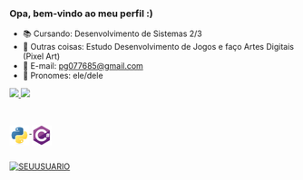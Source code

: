 ### Opa, bem-vindo ao meu perfil :)

- 📚 Cursando: Desenvolvimento de Sistemas 2/3
- 🎲 Outras coisas: Estudo Desenvolvimento de Jogos e faço Artes Digitais (Pixel Art)
- 📧 E-mail: pg077685@gmail.com
- 🙂 Pronomes: ele/dele

 <div>
  <a href="https://github.com/carlosfabiocp">
  <img height="180em" src="https://github-readme-stats.vercel.app/api?username=carlosfabiocp&show_icons=false&theme=tokyonight&include_all_commits=true&count_private=true"/>
  <img height="180em" src="https://github-readme-stats.vercel.app/api/top-langs/?username=carlosfabiocp&layout=compact&langs_count=7&theme=tokyonight"/>
</div>
  
  ##
  
  <div style="display: inline_block"><br>
  <img align="top" alt="Rafa-Python" height="35" width="35" src="https://raw.githubusercontent.com/devicons/devicon/master/icons/python/python-original.svg">
  <img align="top" alt="Rafa-Csharp" height="35" width="35" src="https://raw.githubusercontent.com/devicons/devicon/master/icons/csharp/csharp-original.svg">
</div>
  
  ##

  <img src="https://komarev.com/ghpvc/?username=SEUUSUARIO&color=blue" alt="SEUUSUARIO"/>
